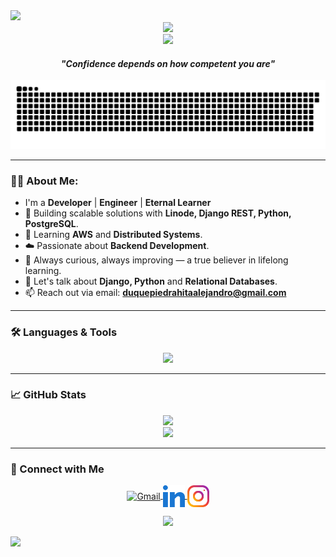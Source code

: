 <!--horizontal divider (gradient)-->
<img src="https://user-images.githubusercontent.com/73097560/115834477-dbab4500-a447-11eb-908a-139a6edaec5c.gif">

<!-- Animated welcome message -->
<div align="center">
  <img src="https://readme-typing-svg.herokuapp.com/?font=Roboto&weight=900&size=40&vCenter=true&width=500&height=70&duration=4000&color=B3B3B3&lines=Hi+There!+👋;+Welcome!👨‍💻💙"/>
</div>

<div align="center">
  <img src="https://readme-typing-svg.herokuapp.com/?font=Roboto&weight=900&size=30&vCenter=true&width=400&height=50&duration=4000&color=B3B3B3&lines=@joseduquep"/>
</div>

<!-- Personal Quote -->
<h4 align="center">
  <em>"Confidence depends on how competent you are"</em>
</h4>

<!-- Snake Contributions Graph -->
<div align="center">
  <img alt="snake eating my contributions" src="https://raw.githubusercontent.com/codediaz/codediaz/output/github-contribution-grid-snake.svg" />
</div>

---

### 👨‍💻 About Me:

- I'm a **Developer** | **Engineer** | **Eternal Learner**
- 🔭 Building scalable solutions with **Linode, Django REST, Python, PostgreSQL**.
- 🌱 Learning **AWS** and **Distributed Systems**.
- ☁️ Passionate about **Backend Development**.
- 🧠 Always curious, always improving — a true believer in lifelong learning.
- 💬 Let's talk about **Django, Python** and **Relational Databases**.
- 📫 Reach out via email: **[duquepiedrahitaalejandro@gmail.com](mailto:duquepiedrahitaalejandro@gmail.com)**

---

### 🛠️ Languages & Tools

<div align="center">
  <img width="500px" src="https://skillicons.dev/icons?i=py,java,js,html,css,django,postgres,git,vscode,linux,nginx" />
</div>

---

### 📈 GitHub Stats

<div align="center">
  <img src="https://github-readme-stats.vercel.app/api?username=joseduquep&theme=dark&show_icons=true&count_private=true" />
  <br>
  <img src="https://github-readme-streak-stats.herokuapp.com/?user=joseduquep&theme=dark&hide_border=false" />
</div>

---

### 🚀 Connect with Me

<div align="center">
  <a href="mailto:duquepiedrahitaalejandro@gmail.com">
    <img align="center" src="https://cdn-icons-png.flaticon.com/512/732/732200.png" alt="Gmail" height="35" width="35" />
  </a>
  <a href="https://www.linkedin.com/in/joseduquep/">
    <img align="center" src="https://raw.githubusercontent.com/SubhadeepZilong/SubhadeepZilong/main/icons/Social/linked-in-alt.svg" alt="LinkedIn" height="35" width="35" />
  </a>
  <a href="https://www.instagram.com/joseduquep/">
    <img align="center" src="https://raw.githubusercontent.com/SubhadeepZilong/SubhadeepZilong/main/icons/Social/instagram.svg" alt="Instagram" height="35" width="35" />
  </a>
</div>


<!-- Profile Visit Count -->
<div align="center">

[![](https://visitcount.itsvg.in/api?id=joseduquep&icon=3&color=6)](https://visitcount.itsvg.in)

</div>

<!--horizontal divider (gradient)-->
<img src="https://user-images.githubusercontent.com/73097560/115834477-dbab4500-a447-11eb-908a-139a6edaec5c.gif">


